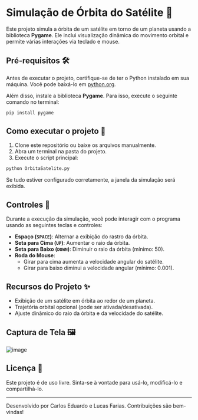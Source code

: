 # Simulação de Órbita do Satélite 🌌

Este projeto simula a órbita de um satélite em torno de um planeta usando a biblioteca **Pygame**. Ele inclui visualização dinâmica do movimento orbital e permite várias interações via teclado e mouse.

## Pré-requisitos 🛠️

Antes de executar o projeto, certifique-se de ter o Python instalado em sua máquina. Você pode baixá-lo em [python.org](https://www.python.org/).

Além disso, instale a biblioteca **Pygame**. Para isso, execute o seguinte comando no terminal:

```bash
pip install pygame
```

## Como executar o projeto 🚀

1. Clone este repositório ou baixe os arquivos manualmente.
2. Abra um terminal na pasta do projeto.
3. Execute o script principal:

```bash
python OrbitaSatelite.py
```

Se tudo estiver configurado corretamente, a janela da simulação será exibida.

## Controles 🔧

Durante a execução da simulação, você pode interagir com o programa usando as seguintes teclas e controles:

- **Espaço (`SPACE`)**: Alternar a exibição do rastro da órbita.
- **Seta para Cima (`UP`)**: Aumentar o raio da órbita.
- **Seta para Baixo (`DOWN`)**: Diminuir o raio da órbita (mínimo: 50).
- **Roda do Mouse**: 
  - Girar para cima aumenta a velocidade angular do satélite.
  - Girar para baixo diminui a velocidade angular (mínimo: 0.001).

## Recursos do Projeto ✨

- Exibição de um satélite em órbita ao redor de um planeta.
- Trajetória orbital opcional (pode ser ativada/desativada).
- Ajuste dinâmico do raio da órbita e da velocidade do satélite.

## Captura de Tela 🖼️

![image](https://github.com/user-attachments/assets/047726bd-67f4-4de8-9223-43cc59e2b1a5)

## Licença 📜

Este projeto é de uso livre. Sinta-se à vontade para usá-lo, modificá-lo e compartilhá-lo.

---

Desenvolvido por Carlos Eduardo e Lucas Farias. Contribuições são bem-vindas!
